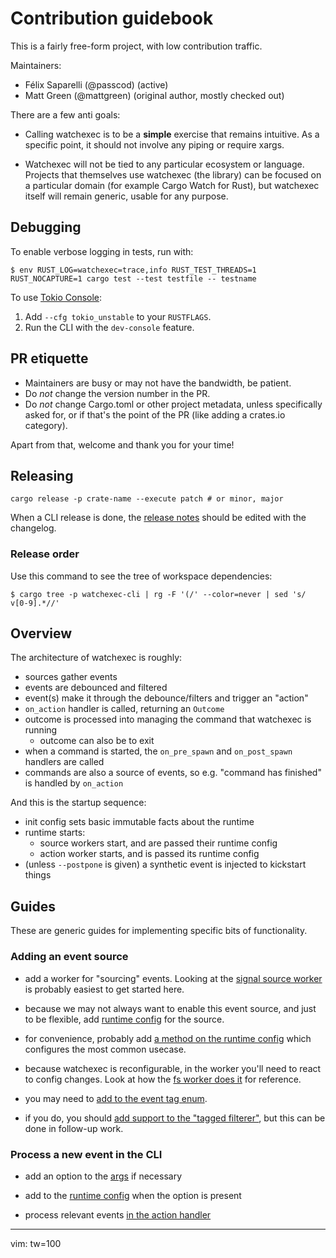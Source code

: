 # Contribution guidebook


This is a fairly free-form project, with low contribution traffic.

Maintainers:

- Félix Saparelli (@passcod) (active)
- Matt Green (@mattgreen) (original author, mostly checked out)

There are a few anti goals:

- Calling watchexec is to be a **simple** exercise that remains intuitive. As a specific point, it
  should not involve any piping or require xargs.

- Watchexec will not be tied to any particular ecosystem or language. Projects that themselves use
  watchexec (the library) can be focused on a particular domain (for example Cargo Watch for Rust),
  but watchexec itself will remain generic, usable for any purpose.


## Debugging

To enable verbose logging in tests, run with:

```console
$ env RUST_LOG=watchexec=trace,info RUST_TEST_THREADS=1 RUST_NOCAPTURE=1 cargo test --test testfile -- testname
```

To use [Tokio Console](https://github.com/tokio-rs/console):

1. Add `--cfg tokio_unstable` to your `RUSTFLAGS`.
2. Run the CLI with the `dev-console` feature.


## PR etiquette

- Maintainers are busy or may not have the bandwidth, be patient.
- Do _not_ change the version number in the PR.
- Do _not_ change Cargo.toml or other project metadata, unless specifically asked for, or if that's
  the point of the PR (like adding a crates.io category).

Apart from that, welcome and thank you for your time!


## Releasing

```
cargo release -p crate-name --execute patch # or minor, major
```

When a CLI release is done, the [release notes](https://github.com/watchexec/watchexec/releases) should be edited with the changelog.

### Release order

Use this command to see the tree of workspace dependencies:

```console
$ cargo tree -p watchexec-cli | rg -F '(/' --color=never | sed 's/ v[0-9].*//'
```

## Overview

The architecture of watchexec is roughly:

- sources gather events
- events are debounced and filtered
- event(s) make it through the debounce/filters and trigger an "action"
- `on_action` handler is called, returning an `Outcome`
- outcome is processed into managing the command that watchexec is running
  - outcome can also be to exit
- when a command is started, the `on_pre_spawn` and `on_post_spawn` handlers are called
- commands are also a source of events, so e.g. "command has finished" is handled by `on_action`

And this is the startup sequence:
- init config sets basic immutable facts about the runtime
- runtime starts:
  - source workers start, and are passed their runtime config
  - action worker starts, and is passed its runtime config
- (unless `--postpone` is given) a synthetic event is injected to kickstart things

## Guides

These are generic guides for implementing specific bits of functionality.

### Adding an event source

- add a worker for "sourcing" events. Looking at the [signal source
  worker](https://github.com/watchexec/watchexec/blob/main/crates/lib/src/signal/source.rs) is
  probably easiest to get started here.

- because we may not always want to enable this event source, and just to be flexible, add [runtime
  config](https://github.com/watchexec/watchexec/blob/main/crates/lib/src/config.rs) for the source.

- for convenience, probably add [a method on the runtime
  config](https://github.com/watchexec/watchexec/blob/main/crates/lib/src/config.rs) which
  configures the most common usecase.

- because watchexec is reconfigurable, in the worker you'll need to react to config changes. Look at
  how the [fs worker does it](https://github.com/watchexec/watchexec/blob/main/crates/lib/src/fs.rs)
  for reference.

- you may need to [add to the event tag
  enum](https://github.com/watchexec/watchexec/blob/main/crates/lib/src/event.rs).

- if you do, you should [add support to the "tagged
  filterer"](https://github.com/watchexec/watchexec/blob/main/crates/filterer/tagged/src/parse.rs),
  but this can be done in follow-up work.

### Process a new event in the CLI

- add an option to the
  [args](https://github.com/watchexec/watchexec/blob/main/crates/cli/src/args.rs) if necessary

- add to the [runtime
  config](https://github.com/watchexec/watchexec/blob/main/crates/cli/src/config/runtime.rs) when
  the option is present

- process relevant events [in the action
  handler](https://github.com/watchexec/watchexec/blob/main/crates/cli/src/config/runtime.rs)

---
vim: tw=100
